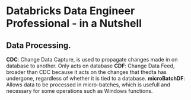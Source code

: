 # Databricks Data Engineer Professional - in a Nutshell



## Data Processing.

**CDC**: Change Data Capture, is used to propagate changes made in on database to another. Only acts on database
**CDF**: Change Data Feed, broader than CDC because it acts on the changes that thedta has undergone, regardless of whether it is tied to a database.
**microBatchDF**: Allows data to be processed in micro-batches, which is usefull and necessary for some operations such as Windows functions.